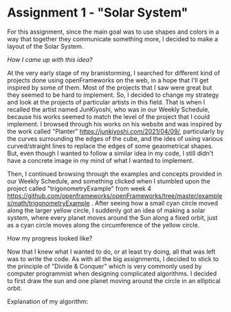 # Assignment 1 - "Solar System"

For this assignment, since the main goal was to use shapes and colors in a way that together they communicate something more, I decided to make a layout of the Solar System. 

*How I came up with this idea?*

At the very early stage of my branistorming, I searched for different kind of projects done using openFrameworks on the web, in a hope that I'll get inspired by some of them. Most of the projects that I saw were great but they seemed to be hard to implement. So, I decided to change my strategy and look at the projects of particular artists in this field. That is when I recalled the artist named JunKiyoshi, who was in our Weekly Schedule, because his works seemed to match the level of the project that I could implement. I browsed through his works on his website and was inspired by the work called "Planter" https://junkiyoshi.com/2021/04/09/, particularly by the curves surrounding the edges of the cube, and the ides of using various curved/straight lines to replace the edges of some geaometrical shapes. But, even though I wanted to follow a similar idea in my code, I still didn't have a concrete image in my mind of what I wanted to implement.

Then, I continued browsing through the examples and concepts provided in our Weekly Schedule, and something clicked when I stumbled upon the project called "trigonometryExample" from week 4 https://github.com/openframeworks/openFrameworks/tree/master/examples/math/trigonometryExample . After seeing how a small cyan circle moved along the larger yellow circle, I suddenly got an idea of making a solar system, where every planet moves around the Sun along a fixed orbit, just as a cyan circle moves along the circumference of the yellow circle.


How my progress looked like?

Now that I knew what I wanted to do, or at least try doing, all that was left was to write the code. 
As with all the big assignments, I decided to stick to the principle of "Divide & Conquer" which is very commonly used by computer programmist when designing complicated algorithms. I decided to first draw the sun and one planet moving around the circle in an elliptical orbit.

Explanation of my algorithm:



